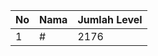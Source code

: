 | No | Nama            | Jumlah Level |
|----|-----------------|--------------|
| 1  | #    |    2176        |
